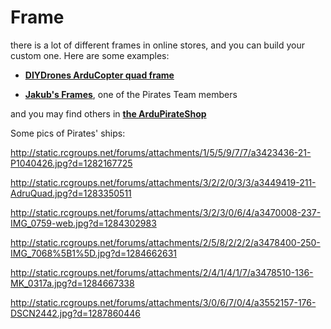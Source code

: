 # Frame #

there is a lot of different frames in online stores, and you can build your custom one. Here are some examples:

  * **[DIYDrones ArduCopter quad frame](http://cgevd.mfwuz.servertrust.com/ProductDetails.asp?ProductCode=acsqfrmv101)**

  * **[Jakub's Frames](http://quadframe.com)**, one of the Pirates Team members

and you may find others in **[the ArduPirateShop](http://www.ardupirates.com/index.php?option=com_virtuemart&Itemid=1)**


Some pics of Pirates' ships:

http://static.rcgroups.net/forums/attachments/1/5/5/9/7/7/a3423436-21-P1040426.jpg?d=1282167725

http://static.rcgroups.net/forums/attachments/3/2/2/0/3/3/a3449419-211-AdruQuad.jpg?d=1283350511

http://static.rcgroups.net/forums/attachments/3/2/3/0/6/4/a3470008-237-IMG_0759-web.jpg?d=1284302983

http://static.rcgroups.net/forums/attachments/2/5/8/2/2/2/a3478400-250-IMG_7068%5B1%5D.jpg?d=1284662631

http://static.rcgroups.net/forums/attachments/2/4/1/4/1/7/a3478510-136-MK_0317a.jpg?d=1284667338

http://static.rcgroups.net/forums/attachments/3/0/6/7/0/4/a3552157-176-DSCN2442.jpg?d=1287860446